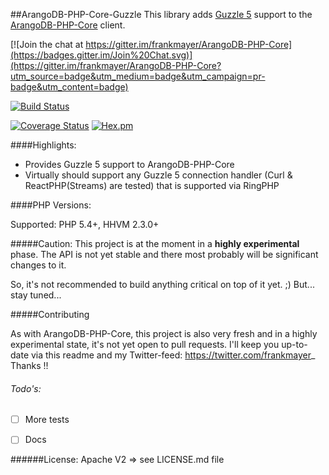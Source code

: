 ##ArangoDB-PHP-Core-Guzzle
This library adds [Guzzle 5](https://github.com/guzzle/guzzle) support to the [ArangoDB-PHP-Core](https://github.com/frankmayer/ArangoDB-PHP-Core) client.


[![Join the chat at https://gitter.im/frankmayer/ArangoDB-PHP-Core](https://badges.gitter.im/Join%20Chat.svg)](https://gitter.im/frankmayer/ArangoDB-PHP-Core?utm_source=badge&utm_medium=badge&utm_campaign=pr-badge&utm_content=badge)


[![Build Status](https://travis-ci.org/frankmayer/ArangoDB-PHP-Core-Guzzle.png)](https://travis-ci.org/frankmayer/ArangoDB-PHP-Core-Guzzle)

[![Coverage Status](https://coveralls.io/repos/frankmayer/ArangoDB-PHP-Core-Guzzle/badge.png)](https://coveralls.io/r/frankmayer/ArangoDB-PHP-Core-Guzzle)
[![Hex.pm](https://img.shields.io/hexpm/l/plug.svg)](https://github.com/frankmayer/ArangoDB-PHP-Core/blob/devel/LICENSE.md)


####Highlights:

- Provides Guzzle 5 support to ArangoDB-PHP-Core
- Virtually should support any Guzzle 5 connection handler (Curl & ReactPHP(Streams) are tested) that is supported via RingPHP 


####PHP Versions:

Supported: PHP 5.4+, HHVM 2.3.0+


#####Caution:
This project is at the moment in a __highly experimental__ phase.
The API is not yet stable and there most probably will be significant changes to it.

So, it's not recommended to build anything critical on top of it yet. ;)
But... stay tuned...


#####Contributing

As with ArangoDB-PHP-Core, this project is also very fresh and in a highly experimental state, it's not yet open to pull requests.
I'll keep you up-to-date via this readme and my Twitter-feed: https://twitter.com/frankmayer_
Thanks !!


###### Todo's:
- [ ] More tests
- [ ] Docs


######License:
Apache V2 => see LICENSE.md file
